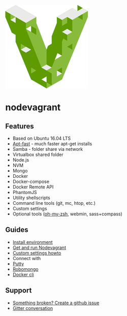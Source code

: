 ![Nodevagrant](docs/imgs/nvagrant.png)

# nodevagrant

## Features

* Based on Ubuntu 16.04 LTS
* [Apt-fast](https://github.com/ilikenwf/apt-fast) - much faster apt-get installs
* Samba - folder share via network
* Virtualbox shared folder
* Node.js
* NVM
* Mongo
* Docker
* Docker-compose
* Docker Remote API
* PhantomJS
* Utility shellscripts
* Command line tools (git, mc, htop, etc.)
* Custom settings
* Optional tools ([oh-my-zsh](https://github.com/robbyrussell/oh-my-zsh), webmin, sass+compass)

## Guides

* [Install environment](https://github.com/vargaLaszlo/nodevagrant/blob/master/docs/install-environment.md)
* [Get and run Nodevagrant](https://github.com/vargaLaszlo/nodevagrant/blob/master/docs/install-nodevagrant.md)
* [Custom settings howto](https://github.com/vargaLaszlo/nodevagrant/blob/master/docs/custom-settings.md)
* Connect with
 * [Putty](https://github.com/vargaLaszlo/nodevagrant/blob/master/docs/putty.md)
 * [Robomongo](https://github.com/vargaLaszlo/nodevagrant/blob/master/docs/robomongo.md)
 * [Docker cli](https://github.com/vargaLaszlo/nodevagrant/blob/master/docs/docker-cli.md)

## Support

* [Something broken? Create a github issue](https://github.com/vargaLaszlo/nodevagrant/issues)
* [Gitter conversation](https://gitter.im/nodevagrant/Lobby)
